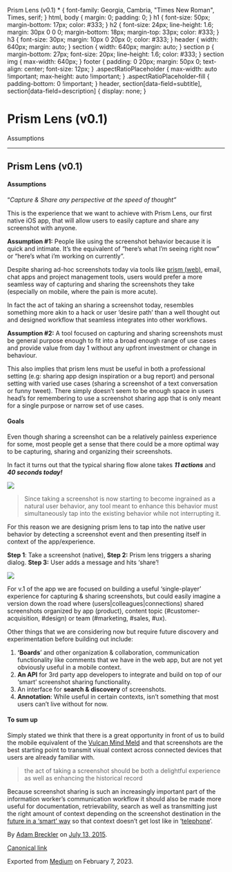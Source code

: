 Prism Lens (v0.1) \* { font-family: Georgia, Cambria, "Times New Roman", Times, serif; } html, body { margin: 0; padding: 0; } h1 { font-size: 50px; margin-bottom: 17px; color: #333; } h2 { font-size: 24px; line-height: 1.6; margin: 30px 0 0 0; margin-bottom: 18px; margin-top: 33px; color: #333; } h3 { font-size: 30px; margin: 10px 0 20px 0; color: #333; } header { width: 640px; margin: auto; } section { width: 640px; margin: auto; } section p { margin-bottom: 27px; font-size: 20px; line-height: 1.6; color: #333; } section img { max-width: 640px; } footer { padding: 0 20px; margin: 50px 0; text-align: center; font-size: 12px; } .aspectRatioPlaceholder { max-width: auto !important; max-height: auto !important; } .aspectRatioPlaceholder-fill { padding-bottom: 0 !important; } header, section\[data-field=subtitle\], section\[data-field=description\] { display: none; }

Prism Lens (v0.1)
=================

Assumptions

* * *

Prism Lens (v0.1)
-----------------

#### Assumptions

“_Capture & Share any perspective at the speed of thought”_

This is the experience that we want to achieve with Prism Lens, our first native iOS app, that will allow users to easily capture and share any screenshot with anyone.

**Assumption #1:** People like using the screenshot behavior because it is quick and intimate. It’s the equivalent of “here’s what I’m seeing right now” or “here’s what i’m working on currently”.

Despite sharing ad-hoc screenshots today via tools like [prism (web)](https://medium.com/@adambreckler/prism-0-1-alpha-d401cb09a3a5), email, chat apps and project management tools, users would prefer a more seamless way of capturing and sharing the screenshots they take (especially on mobile, where the pain is more acute).

In fact the act of taking an sharing a screenshot today, resembles something more akin to a hack or user ‘desire path’ than a well thought out and designed workflow that seamless integrates into other workflows.

**Assumption #2:** A tool focused on capturing and sharing screenshots must be general purpose enough to fit into a broad enough range of use cases and provide value from day 1 without any upfront investment or change in behaviour.

This also implies that prism lens must be useful in both a professional setting (e.g: sharing app design inspiration or a bug report) and personal setting with varied use cases (sharing a screenshot of a text conversation or funny tweet). There simply doesn’t seem to be enough space in users head’s for remembering to use a screenshot sharing app that is only meant for a single purpose or narrow set of use cases.

#### Goals

Even though sharing a screenshot can be a relatively painless experience for some, most people get a sense that there could be a more optimal way to be capturing, sharing and organizing their screenshots.

In fact it turns out that the typical sharing flow alone takes **_11 actions_** and **_40 seconds today!_**

![](https://cdn-images-1.medium.com/max/800/1*1jH2vsskQmNPh26fQVT2fg.png)

> Since taking a screenshot is now starting to become ingrained as a natural user behavior, any tool meant to enhance this behavior must simultaneously tap into the existing behavior while not interrupting it.

For this reason we are designing prism lens to tap into the native user behavior by detecting a screenshot event and then presenting itself in context of the app/experience.

**Step 1**: Take a screenshot (native), **Step 2:** Prism lens triggers a sharing dialog. **Step 3:** User adds a message and hits ‘share’!

![](https://cdn-images-1.medium.com/max/800/1*Qphb042USaR-Vx4qo0-Z4A.gif)

For v.1 of the app we are focused on building a useful ‘single-player’ experience for capturing & sharing screenshots, but could easily imagine a version down the road where (users|colleagues|connections) shared screenshots organized by app (product), content topic (#customer-acquisition, #design) or team (#marketing, #sales, #ux).

Other things that we are considering now but require future discovery and experimentation before building out include:

1.  **‘Boards**’ and other organization & collaboration, communication functionality like comments that we have in the web app, but are not yet obviously useful in a mobile context.
2.  **An API** for 3rd party app developers to integrate and build on top of our ‘smart’ screenshot sharing functionality.
3.  An interface for **search & discovery** of screenshots.
4.  **Annotation**: While useful in certain contexts, isn’t something that most users can’t live without for now.

#### To sum up

Simply stated we think that there is a great opportunity in front of us to build the mobile equivalent of the [Vulcan Mind Meld](http://en.memory-alpha.wikia.com/wiki/Vulcan_mind_meld) and that screenshots are the best starting point to transmit visual context across connected devices that users are already familiar with.

> the act of taking a screenshot should be both a delightful experience as well as enhancing the historical record

Because screenshot sharing is such an increasingly important part of the information worker’s communication workflow it should also be made more useful for documentation, retrievability, search as well as transmitting just the right amount of context depending on the screenshot destination in the [future in a ‘smart’ way](https://medium.com/@adambreckler/smarter-screenshots-dafa323e038f) so that context doesn’t get lost like in ‘[telephone](https://en.wikipedia.org/wiki/Chinese_whispers)’.

By [Adam Breckler](https://medium.com/@adambreckler) on [July 13, 2015](https://medium.com/p/bb5711892296).

[Canonical link](https://medium.com/@adambreckler/prism-lens-v0-1-bb5711892296)

Exported from [Medium](https://medium.com) on February 7, 2023.